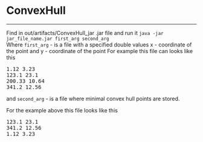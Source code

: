 # ConvexHull
<hr>
<p>
Find in out/artifacts/ConvexHull_jar .jar file and run it <code>java -jar jar_file_name.jar first_arg second_arg</code>
</br>
Where <code>first_arg</code> - is a file with a specified double values x - coordinate of the point and y - coordinate of the point
For example this file can looks like this</br>
<pre>
1.12 3.23
123.1 23.1
200.33 10.64
341.2 12.56
</pre>

and  <code>second_arg</code> - is a file where minimal convex hull points are stored.</br>

For the example above this file looks like this</br>
<pre>
123.1 23.1
341.2 12.56
1.12 3.23
</pre>

</p>

